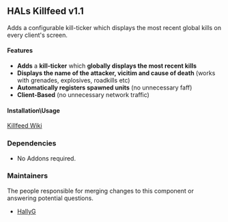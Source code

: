 ## HALs Killfeed v1.1
Adds a configurable kill-ticker which displays the most recent global kills on every client's screen.

#### Features
- **Adds** a **kill-ticker** which **globally displays the most recent kills**
- **Displays the name of the attacker, vicitim and cause of death** (works with grenades, explosives, roadkills etc)
- **Automatically registers spawned units** (no unnecessary faff)
- **Client-Based** (no unnecessary network traffic)

#### Installation\Usage
[Killfeed Wiki](https://github.com/HallyG/HALs_Killfeed/wiki/Configuration "Configuration")

### Dependencies
- No Addons required.

### Maintainers
The people responsible for merging changes to this component or answering potential questions.
* [HallyG](https://github.com/HallyG)
